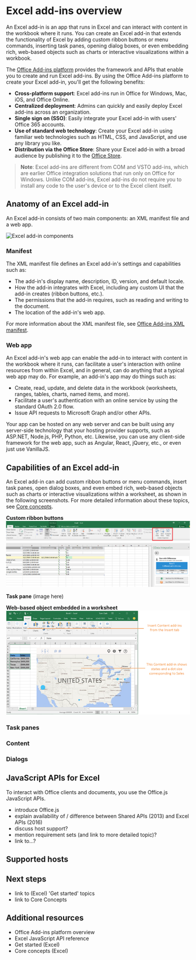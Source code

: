 # Excel add-ins overview

An Excel add-in is an app that runs in Excel and can interact with content in the workbook where it runs. You can create an Excel add-in that extends the functionality of Excel by adding custom ribbon buttons or menu commands, inserting task panes, opening dialog boxes, or even embedding rich, web-based objects such as charts or interactive visualizations within a workbook. 

The [Office Add-ins platform](../overview/office-add-ins.md) provides the framework and APIs that enable you to create and run Excel add-ins. By using the Office Add-ins platform to create your Excel add-in, you'll get the following benefits:

* **Cross-platform support**: Excel add-ins run in Office for Windows, Mac, iOS, and Office Online.
* **Centralized deployment**: Admins can quickly and easily deploy Excel add-ins across an organization.
* **Single sign on (SSO)**: Easily integrate your Excel add-in with users' Office 365 accounts.
* **Use of standard web technology**: Create your Excel add-in using familiar web technologies such as HTML, CSS, and JavaScript, and use any library you like.
* **Distribution via the Office Store**: Share your Excel add-in with a broad audience by publishing it to the [Office Store](https://store.office.com/en-us/appshome.aspx).

> **Note**: Excel add-ins are different from COM and VSTO add-ins, which are earlier Office integration solutions that run only on Office for Windows. Unlike COM add-ins, Excel add-ins do not require you to install any code to the user's device or to the Excel client itself. 

## Anatomy of an Excel add-in 

An Excel add-in consists of two main components: an XML manifest file and a web app.

![Excel add-in components](../../images/ExcelAddinComponents.png)

### Manifest

The XML manifest file defines an Excel add-in's settings and capabilities such as: 

* The add-in's display name, description, ID, version, and default locale.
* How the add-in integrates with Excel, including any custom UI that the add-in creates (ribbon buttons, etc.).
* The permissions that the add-in requires, such as reading and writing to the document.
* The location of the add-in's web app.

For more information about the XML manifest file, see [Office Add-ins XML manifest](../overview/add-in-manifests.md).

### Web app 

An Excel add-in's web app can enable the add-in to interact with content in the workbook where it runs, can facilitate a user's interaction with online resources from within Excel, and in general, can do anything that a typical web app may do. For example, an add-in's app may do things such as:

* Create, read, update, and delete data in the workbook (worksheets, ranges, tables, charts, named items, and more).
* Facilitate a user's authentication with an online service by using the standard OAuth 2.0 flow.
* Issue API requests to Microsoft Graph and/or other APIs.

Your app can be hosted on any web server and can be built using any server-side technology that your hosting provider supports, such as ASP.NET, Node.js, PHP, Python, etc. Likewise, you can use any client-side framework for the web app, such as Angular, React, jQuery, etc., or even just use VanillaJS. 

## Capabilities of an Excel add-in

An Excel add-in can add custom ribbon buttons or menu commands, insert task panes, open dialog boxes, and even embed rich, web-based objects such as charts or interactive visualizations within a worksheet, as shown in the following screenshots. For more detailed information about these topics, see [Core concepts](excel-add-ins-core-concepts.md).

**Custom ribbon buttons**  
![Add-in commands](../../images/addincommands1.png)

**Task pane**
(image here)

**Web-based object embedded in a worksheet**  
![In content add-in](../../images/DK2_AgaveOverview05.png)




### Task panes

### Content 

### Dialogs

## JavaScript APIs for Excel

To interact with Office clients and documents, you use the Office.js JavaScript APIs. 


- introduce Office.js
- explain availability of / difference between Shared APIs (2013) and Excel APIs (2016)
- discuss host support?
- mention requirement sets (and link to more detailed topic)?
- link to...?

## Supported hosts

## Next steps

- link to (Excel) 'Get started' topics
- link to Core Concepts

## Additional resources

- Office Add-ins platform overview
- Excel JavaScript API reference
- Get started (Excel)
- Core concepts (Excel)

